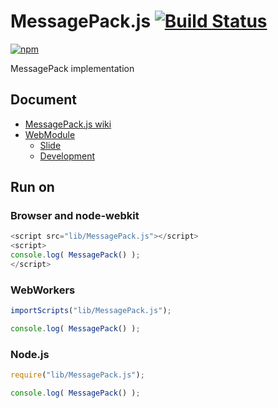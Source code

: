 # MessagePack.js [![Build Status](https://travis-ci.org/uupaa/MessagePack.js.png)](http://travis-ci.org/uupaa/MessagePack.js)

[![npm](https://nodei.co/npm/uupaa.messagepack.js.png?downloads=true&stars=true)](https://nodei.co/npm/uupaa.messagepack.js/)

MessagePack implementation

## Document

- [MessagePack.js wiki](https://github.com/uupaa/MessagePack.js/wiki/MessagePack)
- [WebModule](https://github.com/uupaa/WebModule)
    - [Slide](http://uupaa.github.io/Slide/slide/WebModule/index.html)
    - [Development](https://github.com/uupaa/WebModule/wiki/Development)

## Run on

### Browser and node-webkit

```js
<script src="lib/MessagePack.js"></script>
<script>
console.log( MessagePack() );
</script>
```

### WebWorkers

```js
importScripts("lib/MessagePack.js");

console.log( MessagePack() );
```

### Node.js

```js
require("lib/MessagePack.js");

console.log( MessagePack() );
```

